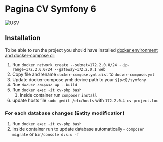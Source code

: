 # Pagina CV Symfony 6
![USV](https://suceavalive.ro/wp-content/uploads/2013/07/usv-mare-300x257.gif)

## Installation

To be able to run the project you should have installed [docker environment and docker-compose cli](https://docs.docker.com/compose/install/)

1. Run `docker network create --subnet=172.2.0.0/24 --ip-range=172.2.0.0/24 --gateway=172.2.0.1 web`
2. Copy file and rename `docker-compose.yml.dist` to `docker-compose.yml`
3. Update docker-compose.yml: device path to your `${pwd}/symfony`
5. Run `docker-compose up --build`
6. Run `docker exec -it cv-php bash`
   1. Inside container run `composer install`
7. update hosts file `sudo gedit /etc/hosts` with
   `172.2.0.4 cv-project.loc`


### For each database changes (Entity modification)
1. Run `docker exec -it cv-php bash`
2. Inside container run to update database automatically - `composer migrate` or `bin/console d:s:u -f`

